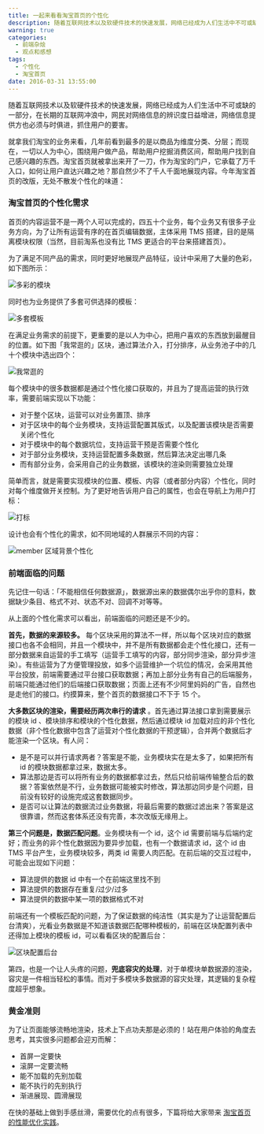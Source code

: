 ```yaml
---
title: 一起来看看淘宝首页的个性化
description: 随着互联网技术以及软硬件技术的快速发展，网络已经成为人们生活中不可或缺的一部分，在长期的互联网冲浪中，网民对网络信息的辨识度日益增进，网络信息提供方也必须与时俱进，抓住用户的要害。
warning: true
categories:
  - 前端杂烩
  - 观点和感想
tags:
  - 个性化
  - 淘宝首页
date: 2016-03-31 13:55:00
---
```


随着互联网技术以及软硬件技术的快速发展，网络已经成为人们生活中不可或缺的一部分，在长期的互联网冲浪中，网民对网络信息的辨识度日益增进，网络信息提供方也必须与时俱进，抓住用户的要害。

<!--more-->

就拿我们淘宝的业务来看，几年前看到最多的是以商品为维度分类、分层；而现在，一切以人为中心，围绕用户做产品，帮助用户挖掘消费区间，帮助用户找到自己感兴趣的东西。淘宝首页就被拿出来开了一刀，作为淘宝的门户，它承载了万千入口，如何让用户直达兴趣之地？那自然少不了千人千面地展现内容。今年淘宝首页的改版，无处不散发个性化的味道：

### 淘宝首页的个性化需求

首页的内容运营不是一两个人可以完成的，四五十个业务，每个业务又有很多子业务方向，为了让所有运营有序的在首页编辑数据，主体采用 TMS 搭建，目的是隔离模块权限（当然，目前淘系也没有比 TMS 更适合的平台来搭建首页）。

为了满足不同产品的需求，同时更好地展现产品特征，设计中采用了大量的色彩，如下图所示：

![多彩的模块](/blogimgs/2016/03/31/TB1KHkKLVXXXXXdXXXXbY7EWpXX-1898-1474.png_1200x1200.jpg)<!--<source src="//img.alicdn.com/tps/i2/TB1KHkKLVXXXXXdXXXXbY7EWpXX-1898-1474.png_1200x1200.jpg">-->

同时也为业务提供了多套可供选择的模板：

![多套模板](/blogimgs/2016/03/31/TB1aYAqLVXXXXbmXVXXhY.F2FXX-788-1602.png_800x800.jpg)<!--<source src="//img.alicdn.com/tps/i2/TB1aYAqLVXXXXbmXVXXhY.F2FXX-788-1602.png_800x800.jpg">-->

在满足业务需求的前提下，更重要的是以人为中心，把用户喜欢的东西放到最醒目的位置。如下图「我常逛的」区块，通过算法介入，打分排序，从业务池子中的几十个模块中选出四个：

![我常逛的](/blogimgs/2016/03/31/TB1qX.JLVXXXXa6XXXXUkF86VXX-1826-1566.png_800x800.jpg)<!--<source src="//img.alicdn.com/tps/i4/TB1qX.JLVXXXXa6XXXXUkF86VXX-1826-1566.png_800x800.jpg">-->

每个模块中的很多数据都是通过个性化接口获取的，并且为了提高运营的执行效率，需要前端实现以下功能：

- 对于整个区块，运营可以对业务置顶、排序
- 对于区块中的每个业务模块，支持运营配置其版式，以及配置该模块是否需要关闭个性化
- 对于模块中的每个数据坑位，支持运营干预是否需要个性化
- 对于部分业务模块，支持运营配置多条数据，然后算法决定出哪几条
- 而有部分业务，会采用自己的业务数据，该模块的渲染则需要独立处理

简单而言，就是需要实现模块的位置、模板、内容（或者部分内容）个性化，同时对每个维度做开关控制。为了更好地告诉用户自己的属性，也会在导航上为用户打标：

![打标](/blogimgs/2016/03/31/TB1bxgkLVXXXXbTaXXXb.pt2pXX-398-978.png_600x600.jpg)<!--<source src="http://gtms04.alicdn.com/tps/i4/TB1bxgkLVXXXXbTaXXXb.pt2pXX-398-978.png_600x600.jpg">-->

设计也会有个性化的需求，如不同地域的人群展示不同的内容：

![member 区域背景个性化](/blogimgs/2016/03/31/TB1BJgDLVXXXXazXpXXt2D.NXXX-1950-1468.png_800x800.jpg)<!--<source src="//img.alicdn.com/tps/i4/TB1BJgDLVXXXXazXpXXt2D.NXXX-1950-1468.png_800x800.jpg">-->

### 前端面临的问题

先记住一句话：「不能相信任何数据源」，数据源出来的数据偶尔出乎你的意料，数据缺少条目、格式不对、状态不对、回调不对等等。

从上面的个性化需求可以看出，前端面临的问题还是不少的。

<b>首先，数据的来源较多。</b> 每个区块采用的算法不一样，所以每个区块对应的数据接口也各不会相同，并且一个模块中，并不是所有数据都会走个性化接口，还有一部分数据来自运营的手工填写（运营手工填写的内容，部分同步渲染，部分异步渲染）。有些运营为了方便管理投放，如多个运营维护一个坑位的情况，会采用其他平台投放，前端需要通过平台接口获取数据；再加上部分业务有自己的后端服务，前端只能通过他们的后端接口获取数据；页面上还有不少阿里妈妈的广告，自然也是走他们的接口。约摸算来，整个首页的数据接口不下于 15 个。

<b>大多数区块的渲染，需要经历两次串行的请求</b> 。首先通过算法接口拿到需要展示的模块 id 、模块排序和模块的个性化数据，然后通过模块 id 加载对应的非个性化数据（非个性化数据中包含了运营对个性化数据的干预逻辑），合并两个数据后才能渲染一个区块。有人问：

- 是不是可以并行请求两者？答案是不能，业务模块实在是太多了，如果把所有 id 的模块数据都拿过来，数据太多。
- 算法那边是否可以将所有业务的数据都拿过去，然后只给前端传输整合后的数据？答案依然是不行，业务数据可能被实时修改，算法那边同步是个问题，目前没有较好的设施完成这套数据同步。
- 是否可以让算法的数据流过业务数据，将最后需要的数据过滤出来？答案是这很靠谱，然而这套体系还没有完善，本次改版无缘用上。

<b>第三个问题是，数据匹配问题</b>。业务模块有一个 id，这个 id 需要前端与后端约定好；而业务的非个性化数据因为要异步加载，也有一个数据请求 id，这个 id 由 TMS 平台产生，业务模块较多，两类 id 需要人肉匹配。在前后端的交互过程中，可能会出现如下问题：

- 算法提供的数据 id 中有一个在前端这里找不到
- 算法提供的数据存在重复/过少/过多
- 算法提供的数据中某一项的数据格式不对

前端还有一个模板匹配的问题，为了保证数据的纯洁性（其实是为了让运营配置后台清爽），光看业务数据是不知道该数据匹配哪种模板的，前端在区块配置列表中还得加上模块的模板 id，可以看看区块的配置后台：

![区块配置后台](/blogimgs/2016/03/31/TB1g6sLLVXXXXXGXXXXwOxT5VXX-2286-1152.png_1200x1200.jpg)<!--<source src="http://gtms01.alicdn.com/tps/i1/TB1g6sLLVXXXXXGXXXXwOxT5VXX-2286-1152.png_1200x1200.jpg">-->

第四，也是一个让人头疼的问题，<b>兜底容灾的处理</b>，对于单模块单数据源的渲染，容灾是一件相当轻松的事情。而对于多模块多数据源的容灾处理，其逻辑的复杂程度超乎想象。

### 黄金准则

为了让页面能够流畅地渲染，技术上下点功夫那是必须的！站在用户体验的角度去思考，其实很多问题都会迎刃而解：

- 首屏一定要快
- 滚屏一定要流畅
- 能不加载的先别加载
- 能不执行的先别执行
- 渐进展现、圆滑展现

在快的基础上做到手感丝滑，需要优化的点有很多，下篇将给大家带来 [淘宝首页的性能优化实践](http://www.barretlee.com/blog/2016/04/01/optimization-in-taobao-homepage/)。




